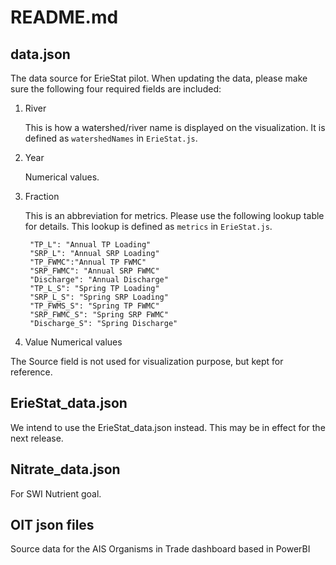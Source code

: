 # README.md
## data.json 
The data source for ErieStat pilot. When updating the data, please make sure the following four required fields are included:
1. River

    This is how a watershed/river name is displayed on the visualization. It is defined as `watershedNames` in `ErieStat.js`.

2. Year

    Numerical values.

3. Fraction

    This is an abbreviation for metrics. Please use the following lookup table for details. This lookup is defined as `metrics` in `ErieStat.js`.

        "TP_L": "Annual TP Loading"
        "SRP_L": "Annual SRP Loading"
        "TP_FWMC":"Annual TP FWMC"
        "SRP_FWMC": "Annual SRP FWMC"
        "Discharge": "Annual Discharge"
        "TP_L_S": "Spring TP Loading"
        "SRP_L_S": "Spring SRP Loading"
        "TP_FWMS_S": "Spring TP FWMC"
        "SRP_FWMC_S": "Spring SRP FWMC"
        "Discharge_S": "Spring Discharge"

4. Value
    Numerical values
    
The Source field is not used for visualization purpose, but kept for reference. 

## ErieStat_data.json
We intend to use the ErieStat_data.json instead. This may be in effect for the next release.

## Nitrate_data.json 
For SWI Nutrient goal.

## OIT json files
Source data for the AIS Organisms in Trade dashboard based in PowerBI
